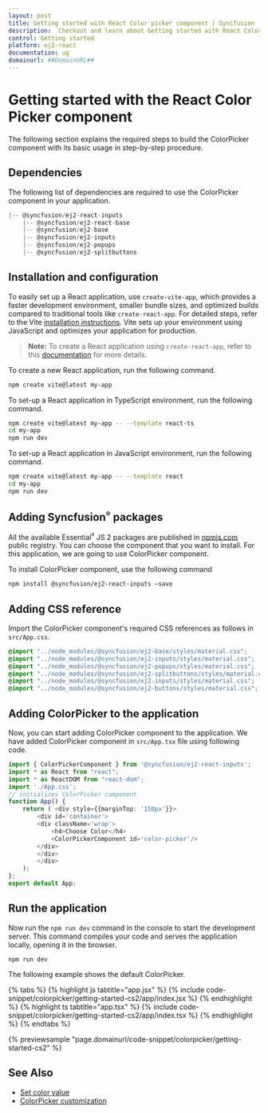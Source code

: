 ```yaml
---
layout: post
title: Getting started with React Color picker component | Syncfusion
description:  Checkout and learn about Getting started with React Color picker component of Syncfusion Essential JS 2 and more details.
control: Getting started 
platform: ej2-react
documentation: ug
domainurl: ##DomainURL##
---
```


# Getting started with the React Color Picker component

The following section explains the required steps to build the ColorPicker component with its basic usage in step-by-step procedure.

## Dependencies

The following list of dependencies are required to use the ColorPicker component in your application.

```javascript
|-- @syncfusion/ej2-react-inputs
    |-- @syncfusion/ej2-react-base
    |-- @syncfusion/ej2-base
    |-- @syncfusion/ej2-inputs
    |-- @syncfusion/ej2-popups
    |-- @syncfusion/ej2-splitbuttons
```

## Installation and configuration

To easily set up a React application, use `create-vite-app`, which provides a faster development environment, smaller bundle sizes, and optimized builds compared to traditional tools like `create-react-app`. For detailed steps, refer to the Vite [installation instructions](https://vitejs.dev/guide/). Vite sets up your environment using JavaScript and optimizes your application for production.

> **Note:**  To create a React application using `create-react-app`, refer to this [documentation](https://ej2.syncfusion.com/react/documentation/getting-started/create-app) for more details.

To create a new React application, run the following command.

```bash
npm create vite@latest my-app
```
To set-up a React application in TypeScript environment, run the following command.

```bash
npm create vite@latest my-app -- --template react-ts
cd my-app
npm run dev
```
To set-up a React application in JavaScript environment, run the following command.

```bash
npm create vite@latest my-app -- --template react
cd my-app
npm run dev
```


## Adding Syncfusion<sup style="font-size:70%">&reg;</sup> packages

All the available Essential<sup style="font-size:70%">&reg;</sup> JS 2 packages are published in [npmjs.com](https://www.npmjs.com/~syncfusionorg) public registry.
You can choose the component that you want to install. For this application, we are going to use ColorPicker component.

To install ColorPicker component, use the following command

```bash
npm install @syncfusion/ej2-react-inputs –save
```


## Adding CSS reference

Import the ColorPicker component's required CSS references as follows in `src/App.css`.

```css
@import "../node_modules/@syncfusion/ej2-base/styles/material.css";
@import "../node_modules/@syncfusion/ej2-inputs/styles/material.css";
@import "../node_modules/@syncfusion/ej2-popups/styles/material.css";
@import "../node_modules/@syncfusion/ej2-splitbuttons/styles/material.css";
@import "../node_modules/@syncfusion/ej2-inputs/styles/material.css";
@import "../node_modules/@syncfusion/ej2-buttons/styles/material.css";
```

## Adding ColorPicker to the application

Now, you can start adding ColorPicker component to the application. We have added ColorPicker component in `src/App.tsx` file using following code.

```ts
import { ColorPickerComponent } from '@syncfusion/ej2-react-inputs';
import * as React from "react";
import * as ReactDOM from "react-dom";
import './App.css';
// initializes ColorPicker component
function App() {
    return ( <div style={{marginTop: '150px'}}>
        <div id='container'>
        <div className='wrap'>
            <h4>Choose Color</h4>
            <ColorPickerComponent id='color-picker'/>
        </div>
        </div>
        </div>
    );
};
export default App;
```

## Run the application

Now run the `npm run dev` command in the console to start the development server. This command compiles your code and serves the application locally, opening it in the browser.

```
npm run dev
```

The following example shows the default ColorPicker.

{% tabs %}
{% highlight js tabtitle="app.jsx" %}
{% include code-snippet/colorpicker/getting-started-cs2/app/index.jsx %}
{% endhighlight %}
{% highlight ts tabtitle="app.tsx" %}
{% include code-snippet/colorpicker/getting-started-cs2/app/index.tsx %}
{% endhighlight %}
{% endtabs %}

 {% previewsample "page.domainurl/code-snippet/colorpicker/getting-started-cs2" %}

## See Also

* [Set color value](./mode-and-value#color-value)
* [ColorPicker customization](./how-to/customize-colorpicker)